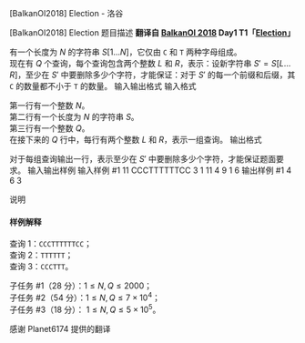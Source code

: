



[BalkanOI2018] Election - 洛谷














[BalkanOI2018] Election
题目描述
**翻译自 [BalkanOI 2018](http://boi2018.ro) Day1 T1「[Election](http://boi2018.ro/assets/Tasks/BOI/Day_1/election/elections_en.pdf)」**

有一个长度为 $N$ 的字符串 $S[1\dots N]$，它仅由 `C` 和 `T` 两种字母组成。  
现在有 $Q$ 个查询，每个查询包含两个整数 $L$ 和 $R$，表示：设新字符串 $S'=S[L\dots R]$，至少在 $S'$ 中要删除多少个字符，才能保证：对于 $S'$ 的每一个前缀和后缀，其 `C` 的数量都不小于 `T` 的数量。
输入输出格式
输入格式

第一行有一个整数 $N$。  
第二行有一个长度为 $N$ 的字符串 $S$。  
第三行有一个整数 $Q$。  
在接下来的 $Q$ 行中，每行有两个整数 $L$ 和 $R$，表示一组查询。
输出格式

对于每组查询输出一行，表示至少在 $S'$ 中要删除多少个字符，才能保证题面要求。
输入输出样例
输入样例 #1
11
CCCTTTTTTCC
3
1 11
4 9
1 6
输出样例 #1
4
6
3

说明
#### 样例解释
查询 1：`CCCTTTTTTCC`；  
查询 2：`TTTTTT`；  
查询 3：`CCCTTT`。

子任务 #1（28 分）：$1 ≤ N, Q ≤ 2000$；  
子任务 #2（54 分）：$1 ≤ N, Q ≤ 7\times 10^4$；  
子任务 #3（18 分）： $1 ≤ N, Q ≤ 5\times 10^5$。

感谢 Planet6174 提供的翻译






